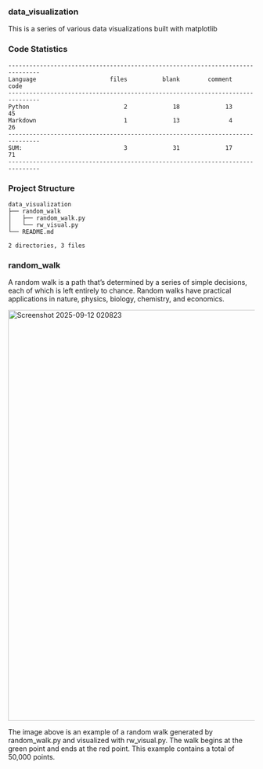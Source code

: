 
### data_visualization

This is a series of various data visualizations built with matplotlib

<!-- CODE_STATISTICS_START -->

### Code Statistics

```
-------------------------------------------------------------------------------
Language                     files          blank        comment           code
-------------------------------------------------------------------------------
Python                           2             18             13             45
Markdown                         1             13              4             26
-------------------------------------------------------------------------------
SUM:                             3             31             17             71
-------------------------------------------------------------------------------
```
<!-- CODE_STATISTICS_END -->

<!-- PROJECT_STRUCTURE_START -->

### Project Structure

```
data_visualization
├── random_walk
│   ├── random_walk.py
│   └── rw_visual.py
└── README.md

2 directories, 3 files
```
<!-- PROJECT_STRUCTURE_END -->

### random_walk

A random walk is a path that’s determined by a series of simple decisions, each of which is left entirely to chance. Random walks have practical applications in nature, physics, biology, chemistry, and economics.

<img width="1239" height="838" alt="Screenshot 2025-09-12 020823" src="https://github.com/user-attachments/assets/e5a9d73a-ca5f-477b-86ae-d53b53137ff8" />

The image above is an example of a random walk generated by random_walk.py and visualized with rw_visual.py. The walk begins at the green point and ends at the red point. This example contains a total of 50,000 points.

